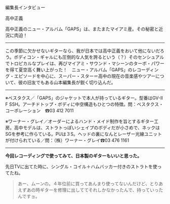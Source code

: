 編集長インタビュー

高中正義

高中正義のニュー・アルバム「GAPS」は、またまたマイアミ産。その秘密と近況に肉迫！

---

この季節に欠かせないギターなら、我が日本では高中正義をおいて他にないだろう。ボディコン・ギャルにも圧倒的な人気を誇るという（？）そのセンシュアルでトロピカルなプレイは、再びマイアミ・サウンド・マシーンのターボ・パワーを得て夏空高く舞い上がった！　ニュー・アルバム「GAPS」のレコーディング・エピソードを中心に、スーパー・スター＝高中の現在の音楽感やツアーについて、彼の旧友でもある山本編集長が鋭く切り込んだ。

---

※ベスタクス／「GAPS」のジャケットで本人が持っているギター。型番はGV-II F SSH。アーチドトップ・ボディに中空構造もひとつの特徴。問：ベスタクス・コーポレーション　☎03 412 7011

※ワーナー・グレイ／オーダーによるハンド・メイド制作を旨とするギター工房。高中モデルは、ストラトっぽいシェイプのボディだが小さめで、ネックはSGを参考に作らている。PUは３S。ヘッドの裏になんとレーザー光線ユニットが付けられている／問：（株）ワーナー・グレイ☎03 476 1161

---

**今回レコーディングで使ってみて、日本製のギターもいいと思った。**

先日TVに出てた時に、シングル・コイル＋ハムバッカー付きのストラトを使ってたね。

> あー、ムーンの。４年位前に買ってあんまり使ってないんだけど、とりあえずあの時ギターを修理に出しててそれしかなかったんで、持っていったんですョ。



